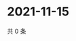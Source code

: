 # 2021-11-15

共 0 条

<!-- BEGIN WEIBO -->
<!-- 最后更新时间 Mon Nov 15 2021 21:21:18 GMT+0800 (China Standard Time) -->

<!-- END WEIBO -->
